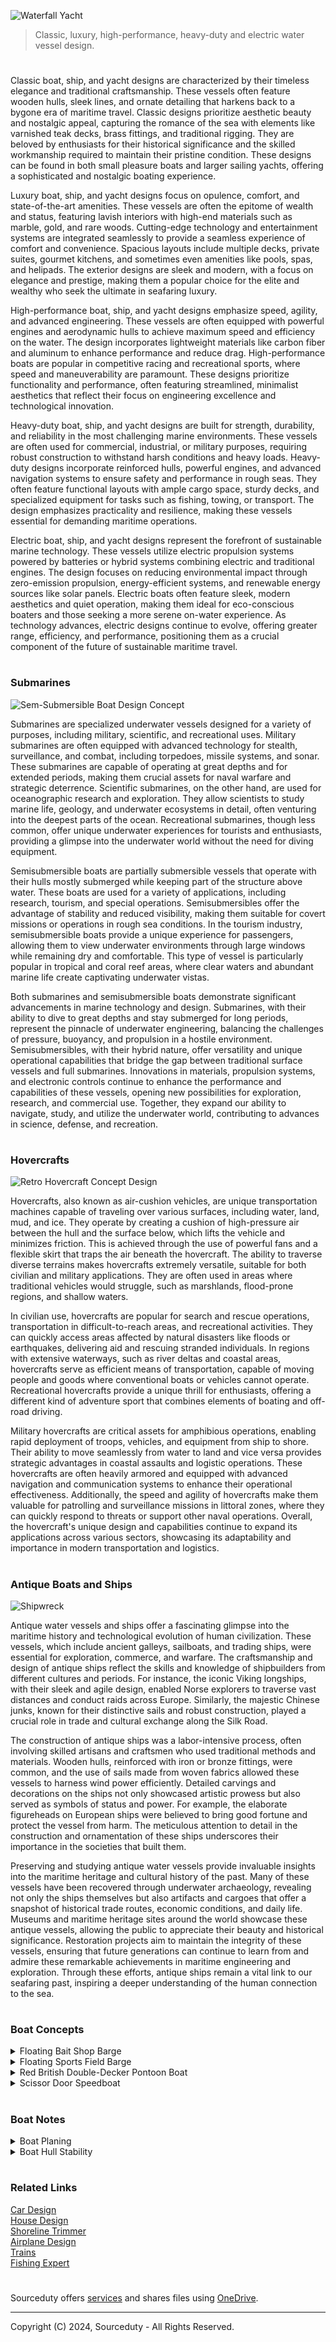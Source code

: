 ![Waterfall Yacht](https://github.com/sourceduty/Boats/assets/123030236/802895b2-4f7c-49a3-b34f-dd04987760dd)

> Classic, luxury, high-performance, heavy-duty and electric water vessel design.

#

Classic boat, ship, and yacht designs are characterized by their timeless elegance and traditional craftsmanship. These vessels often feature wooden hulls, sleek lines, and ornate detailing that harkens back to a bygone era of maritime travel. Classic designs prioritize aesthetic beauty and nostalgic appeal, capturing the romance of the sea with elements like varnished teak decks, brass fittings, and traditional rigging. They are beloved by enthusiasts for their historical significance and the skilled workmanship required to maintain their pristine condition. These designs can be found in both small pleasure boats and larger sailing yachts, offering a sophisticated and nostalgic boating experience.

Luxury boat, ship, and yacht designs focus on opulence, comfort, and state-of-the-art amenities. These vessels are often the epitome of wealth and status, featuring lavish interiors with high-end materials such as marble, gold, and rare woods. Cutting-edge technology and entertainment systems are integrated seamlessly to provide a seamless experience of comfort and convenience. Spacious layouts include multiple decks, private suites, gourmet kitchens, and sometimes even amenities like pools, spas, and helipads. The exterior designs are sleek and modern, with a focus on elegance and prestige, making them a popular choice for the elite and wealthy who seek the ultimate in seafaring luxury.

High-performance boat, ship, and yacht designs emphasize speed, agility, and advanced engineering. These vessels are often equipped with powerful engines and aerodynamic hulls to achieve maximum speed and efficiency on the water. The design incorporates lightweight materials like carbon fiber and aluminum to enhance performance and reduce drag. High-performance boats are popular in competitive racing and recreational sports, where speed and maneuverability are paramount. These designs prioritize functionality and performance, often featuring streamlined, minimalist aesthetics that reflect their focus on engineering excellence and technological innovation.

Heavy-duty boat, ship, and yacht designs are built for strength, durability, and reliability in the most challenging marine environments. These vessels are often used for commercial, industrial, or military purposes, requiring robust construction to withstand harsh conditions and heavy loads. Heavy-duty designs incorporate reinforced hulls, powerful engines, and advanced navigation systems to ensure safety and performance in rough seas. They often feature functional layouts with ample cargo space, sturdy decks, and specialized equipment for tasks such as fishing, towing, or transport. The design emphasizes practicality and resilience, making these vessels essential for demanding maritime operations.

Electric boat, ship, and yacht designs represent the forefront of sustainable marine technology. These vessels utilize electric propulsion systems powered by batteries or hybrid systems combining electric and traditional engines. The design focuses on reducing environmental impact through zero-emission propulsion, energy-efficient systems, and renewable energy sources like solar panels. Electric boats often feature sleek, modern aesthetics and quiet operation, making them ideal for eco-conscious boaters and those seeking a more serene on-water experience. As technology advances, electric designs continue to evolve, offering greater range, efficiency, and performance, positioning them as a crucial component of the future of sustainable maritime travel.

#
### Submarines

![Sem-Submersible Boat Design Concept](https://github.com/sourceduty/Boats/assets/123030236/dcc22843-bb5e-4bed-91ec-cea5b98794a5)

Submarines are specialized underwater vessels designed for a variety of purposes, including military, scientific, and recreational uses. Military submarines are often equipped with advanced technology for stealth, surveillance, and combat, including torpedoes, missile systems, and sonar. These submarines are capable of operating at great depths and for extended periods, making them crucial assets for naval warfare and strategic deterrence. Scientific submarines, on the other hand, are used for oceanographic research and exploration. They allow scientists to study marine life, geology, and underwater ecosystems in detail, often venturing into the deepest parts of the ocean. Recreational submarines, though less common, offer unique underwater experiences for tourists and enthusiasts, providing a glimpse into the underwater world without the need for diving equipment.

Semisubmersible boats are partially submersible vessels that operate with their hulls mostly submerged while keeping part of the structure above water. These boats are used for a variety of applications, including research, tourism, and special operations. Semisubmersibles offer the advantage of stability and reduced visibility, making them suitable for covert missions or operations in rough sea conditions. In the tourism industry, semisubmersible boats provide a unique experience for passengers, allowing them to view underwater environments through large windows while remaining dry and comfortable. This type of vessel is particularly popular in tropical and coral reef areas, where clear waters and abundant marine life create captivating underwater vistas.

Both submarines and semisubmersible boats demonstrate significant advancements in marine technology and design. Submarines, with their ability to dive to great depths and stay submerged for long periods, represent the pinnacle of underwater engineering, balancing the challenges of pressure, buoyancy, and propulsion in a hostile environment. Semisubmersibles, with their hybrid nature, offer versatility and unique operational capabilities that bridge the gap between traditional surface vessels and full submarines. Innovations in materials, propulsion systems, and electronic controls continue to enhance the performance and capabilities of these vessels, opening new possibilities for exploration, research, and commercial use. Together, they expand our ability to navigate, study, and utilize the underwater world, contributing to advances in science, defense, and recreation.

#
### Hovercrafts

![Retro Hovercraft Concept Design](https://github.com/sourceduty/Boats/assets/123030236/314c8ac8-0bde-4082-8295-2075531cb09b)

Hovercrafts, also known as air-cushion vehicles, are unique transportation machines capable of traveling over various surfaces, including water, land, mud, and ice. They operate by creating a cushion of high-pressure air between the hull and the surface below, which lifts the vehicle and minimizes friction. This is achieved through the use of powerful fans and a flexible skirt that traps the air beneath the hovercraft. The ability to traverse diverse terrains makes hovercrafts extremely versatile, suitable for both civilian and military applications. They are often used in areas where traditional vehicles would struggle, such as marshlands, flood-prone regions, and shallow waters.

In civilian use, hovercrafts are popular for search and rescue operations, transportation in difficult-to-reach areas, and recreational activities. They can quickly access areas affected by natural disasters like floods or earthquakes, delivering aid and rescuing stranded individuals. In regions with extensive waterways, such as river deltas and coastal areas, hovercrafts serve as efficient means of transportation, capable of moving people and goods where conventional boats or vehicles cannot operate. Recreational hovercrafts provide a unique thrill for enthusiasts, offering a different kind of adventure sport that combines elements of boating and off-road driving.

Military hovercrafts are critical assets for amphibious operations, enabling rapid deployment of troops, vehicles, and equipment from ship to shore. Their ability to move seamlessly from water to land and vice versa provides strategic advantages in coastal assaults and logistic operations. These hovercrafts are often heavily armored and equipped with advanced navigation and communication systems to enhance their operational effectiveness. Additionally, the speed and agility of hovercrafts make them valuable for patrolling and surveillance missions in littoral zones, where they can quickly respond to threats or support other naval operations. Overall, the hovercraft's unique design and capabilities continue to expand its applications across various sectors, showcasing its adaptability and importance in modern transportation and logistics.

#
### Antique Boats and Ships

![Shipwreck](https://github.com/sourceduty/Boats/assets/123030236/fd0eede4-35d0-46f7-addb-c1ab9fe65881)

Antique water vessels and ships offer a fascinating glimpse into the maritime history and technological evolution of human civilization. These vessels, which include ancient galleys, sailboats, and trading ships, were essential for exploration, commerce, and warfare. The craftsmanship and design of antique ships reflect the skills and knowledge of shipbuilders from different cultures and periods. For instance, the iconic Viking longships, with their sleek and agile design, enabled Norse explorers to traverse vast distances and conduct raids across Europe. Similarly, the majestic Chinese junks, known for their distinctive sails and robust construction, played a crucial role in trade and cultural exchange along the Silk Road.

The construction of antique ships was a labor-intensive process, often involving skilled artisans and craftsmen who used traditional methods and materials. Wooden hulls, reinforced with iron or bronze fittings, were common, and the use of sails made from woven fabrics allowed these vessels to harness wind power efficiently. Detailed carvings and decorations on the ships not only showcased artistic prowess but also served as symbols of status and power. For example, the elaborate figureheads on European ships were believed to bring good fortune and protect the vessel from harm. The meticulous attention to detail in the construction and ornamentation of these ships underscores their importance in the societies that built them.

Preserving and studying antique water vessels provide invaluable insights into the maritime heritage and cultural history of the past. Many of these vessels have been recovered through underwater archaeology, revealing not only the ships themselves but also artifacts and cargoes that offer a snapshot of historical trade routes, economic conditions, and daily life. Museums and maritime heritage sites around the world showcase these antique vessels, allowing the public to appreciate their beauty and historical significance. Restoration projects aim to maintain the integrity of these vessels, ensuring that future generations can continue to learn from and admire these remarkable achievements in maritime engineering and exploration. Through these efforts, antique ships remain a vital link to our seafaring past, inspiring a deeper understanding of the human connection to the sea.

#
### Boat Concepts

<details><summary>Floating Bait Shop Barge</summary>
<br>

![Floating Bait Shop Barge](https://github.com/sourceduty/Boats/assets/123030236/80a5fb39-3413-49f4-9c6d-0fb0d4462c5c)

The floating bait shop barge concept is an innovative and charming design that perfectly blends functionality with the serene beauty of nature. Nestled on a calm lake surrounded by lush, rolling hills and dense forests, this quaint bait shop is both a practical solution for anglers and a picturesque addition to the landscape. The structure itself is a small, rustic wooden cabin perched on a sturdy barge, complete with fishing gear, nets, and other essential supplies for a day out on the water. Its cozy and inviting appearance makes it an ideal stop for fishermen looking to stock up on bait and tackle before heading out to their favorite fishing spots.

One of the most striking features of this floating bait shop is its seamless integration with the natural environment. The barge is designed to float gently on the water, anchored in place to prevent drifting. This allows it to offer easy access to fishermen arriving by boat, ensuring they can quickly and conveniently pick up the supplies they need. The surrounding scenery, with its verdant hills and serene waters, provides a tranquil backdrop that enhances the overall experience, making it more than just a simple transaction but a delightful part of the fishing adventure.

Inside the bait shop, the design maintains a rustic charm while being well-organized and stocked with a wide variety of fishing essentials. Shelves are lined with different types of bait, fishing lines, hooks, and other gear, catering to both amateur and experienced anglers. The shop's interior is cozy, with wooden walls adorned with fishing memorabilia and local maps, offering a touch of local culture and history. The presence of a small seating area outside the shop allows visitors to relax and enjoy the peaceful surroundings, perhaps sharing fishing stories or seeking advice from the knowledgeable shopkeeper.

The floating bait shop barge is not just a place to purchase fishing supplies; it serves as a community hub for local fishermen and visitors alike. Its strategic location and thoughtful design make it a focal point on the lake, fostering a sense of camaraderie among those who share a passion for fishing. Whether it’s the early morning mist rising from the water or the golden hues of sunset reflecting off the lake, the bait shop stands as a testament to the harmonious coexistence of human ingenuity and the natural world, providing both practical value and an unforgettable experience for all who visit.

<br>    
</details>
<details><summary>Floating Sports Field Barge</summary>
<br>

![Floating Sports Field](https://github.com/sourceduty/Boats/assets/123030236/cb9543e6-6153-499d-9726-ff139b364fa0)

The Floating Sports Field barge depicted in the image is a remarkable example of innovation and design, merging the love for sports with a unique aquatic experience. This floating field is situated in a picturesque bay surrounded by serene waters and lush, green islands, providing a stunning backdrop for the activities taking place on the barge. The setting sun casts long shadows across the field, highlighting the players and spectators in a dramatic, warm light that enhances the beauty of the scene.

This floating field is designed to accommodate a variety of sports, but it appears to be set up for a soccer match in the image. The artificial turf and clear field markings indicate a professional-grade setup, ensuring that the quality of play is not compromised by its unconventional location. The players, dressed in vibrant jerseys, add to the dynamic energy of the game, while the crowd around the perimeter of the barge enthusiastically watches the match, creating an electric atmosphere that rivals any land-based stadium.

The concept of a floating sports field offers several unique advantages. Firstly, it maximizes the use of available water bodies, transforming them into functional spaces for recreational and professional sports. This approach is particularly beneficial in densely populated areas or regions with limited land space. Additionally, the floating field can be relocated as needed, offering flexibility for hosting events in various locations, which can boost tourism and local economies by attracting spectators and participants from different regions.

The logistical challenges of maintaining and operating such a floating sports field are significant but manageable with the right infrastructure and planning. Ensuring the stability and safety of the barge is paramount, particularly in varying weather conditions. Moreover, providing amenities such as seating, restrooms, and concessions requires careful design and integration. However, the benefits of such a unique venue can outweigh these challenges, offering an unforgettable experience for both players and spectators.

In conclusion, the Floating Sports Field barge represents a fascinating intersection of sports, design, and environmental integration. It showcases human ingenuity in creating functional and aesthetically pleasing structures that harmonize with natural surroundings. As such innovative concepts continue to evolve, they promise to redefine the way we think about and engage with sports, making them more accessible and exciting for everyone involved.

<br>    
</details>
<details><summary>Red British Double-Decker Pontoon Boat</summary>
<br>

![Red British Double-Decker Pontoon Boat Ferry](https://github.com/sourceduty/Boats/assets/123030236/5123fee4-8772-44ab-9220-acfbde7b5364)

The concept British double-decker pontoon ferry boat, inspired by the iconic red double-decker buses of London, brings a unique blend of traditional design and modern functionality to river transport. This innovative vessel captures the essence of British culture, transforming it into a floating marvel that navigates the waterways with ease. The bright red exterior, adorned with Union Jack flags and traditional bus signage, immediately evokes a sense of nostalgia and pride. The boat’s upper deck is open-air, providing passengers with a panoramic view of the cityscape, much like its road-bound counterpart, but with the added charm of gliding along the river.

Inside, the pontoon ferry boat maintains the classic double-decker bus layout with rows of comfortable seating, ensuring passengers experience the quintessential bus journey, albeit on water. The interior is furnished with vintage-style seats, complete with the iconic patterned fabric seen in London’s buses. Large windows on both decks allow for uninterrupted sightseeing, making it a perfect choice for tourists eager to soak in the city's landmarks from a different perspective. The lower deck is enclosed, offering a cozy retreat during inclement weather, and equipped with amenities such as a small café serving British tea and snacks, adding to the overall charm and convenience of the journey.

From a technical standpoint, the double-decker pontoon ferry boat is engineered for stability and safety. The twin pontoon hulls provide a balanced and smooth ride, reducing the likelihood of seasickness even on choppy waters. The boat is powered by a state-of-the-art hybrid engine, combining electric power with traditional fuel to ensure eco-friendly and efficient operation. This modern propulsion system not only minimizes the vessel's carbon footprint but also allows for quieter cruises, enhancing the serene experience of river travel. Safety features are paramount, with life vests readily available, reinforced guardrails, and emergency evacuation procedures in place to ensure passenger security at all times.

The introduction of this double-decker pontoon ferry boat could revolutionize urban river transport, blending nostalgia with contemporary needs. It offers a sustainable and stylish alternative to traditional ferry services, making daily commutes, leisure cruises, and sightseeing tours an unforgettable experience. By marrying the beloved double-decker bus design with the functionality of a pontoon ferry, this concept vessel not only preserves a piece of British heritage but also paves the way for innovative public transportation solutions. Whether it’s crossing the Thames or navigating other major rivers, this unique ferry boat is set to become a celebrated icon on the water, much like its famous road-going predecessor.

![British Laughs](https://github.com/sourceduty/Boats/assets/123030236/c9d4c90f-776b-45f5-a2c8-c8b6e7e7a8cd)

<br>    
</details>
<details><summary>Scissor Door Speedboat</summary>
<br>

![Scissor Door Speedboat](https://github.com/user-attachments/assets/b7dcabb1-c028-4da2-945c-165f70a49ec6)

The Scissor Door Speedboat concept is a visionary blend of cutting-edge design and luxurious functionality, aimed at redefining the boating experience. Its sleek, aerodynamic silhouette is crafted to minimize drag, allowing for exceptional speed and maneuverability on the water. The boat's exterior features a metallic silver finish that mirrors the surrounding environment, creating a seamless visual integration with the sea and sky.

A standout feature of this concept is the innovative scissor doors, inspired by high-end sports cars. These doors open vertically, not only providing a dramatic visual effect but also enhancing practicality by facilitating easy entry and exit. Inside, the speedboat offers a luxurious, minimalist interior designed for comfort and elegance. Ergonomically designed seats and a user-friendly dashboard create a space that is both functional and inviting, ensuring passengers experience the ultimate in relaxation and style.

Performance and technology are at the heart of the Scissor Door Speedboat. Equipped with state-of-the-art propulsion systems, this boat delivers high-speed capabilities while maintaining a smooth and stable ride. Advanced onboard technology, including digital displays and automated safety features, provides a seamless and safe boating experience. Additionally, the concept emphasizes sustainability, incorporating eco-friendly materials and energy-efficient engines, aligning luxury with environmental responsibility. This speedboat is a testament to the future of luxury marine travel, where innovation meets elegance on the open water.

<br>    
</details>

#
### Boat Notes

<details><summary>Boat Planing</summary>
<br>

![Planing](https://github.com/user-attachments/assets/fa7c150e-2d1d-4330-9dfd-bfb321d4651c)

A speedboat accelerates to a plane through a series of distinct stages, starting with initial acceleration. In this phase, the boat, which is in displacement mode, relies on its engine to generate thrust and propel it forward. As the boat gains speed, it enters the bow rise stage, where the front of the boat lifts out of the water due to the hydrodynamic lift generated by the forward motion. However, this lift also causes the stern to dig deeper, increasing drag temporarily. This transitional phase is crucial as the boat must overcome this increased drag to continue accelerating.

Once the speedboat reaches a critical speed, it transitions to planing. During this stage, the hydrodynamic lift becomes strong enough to raise most of the hull out of the water, significantly reducing the wetted surface area and drag. The boat then enters the planing mode, where it skims on top of the water, allowing for higher speeds with less engine power. Finally, in the stabilization stage, a balance is achieved between the hydrodynamic lift and the boat's weight, maintaining a stable plane. The operator can now adjust the throttle to control the speed, ensuring the boat stays above the planing threshold. This process demonstrates the intricate balance of forces required for a speedboat to achieve and maintain planing efficiently.

<br>

Planing Process:

```
Example: Calculating the critical speed for planing and acceleration in different modes

Given parameters
m = 1000  mass of the boat in kg
g = 9.81  acceleration due to gravity in m/s^2
rho = 1000  density of water in kg/m^3
A_L = 2.5  lift-generating area of the hull in m^2
C_L = 0.5  lift coefficient (assumed)
c_d = 0.1  drag coefficient in displacement mode (assumed)
c_d_prime = 0.05  drag coefficient in planing mode (assumed)
T = 5000  thrust generated by the engine in N

Calculate the critical speed for planing
v_crit = (2 * m * g / (rho * A_L * C_L)) ** 0.5
print(f"Critical speed for planing: {v_crit:.2f} m/s")

Initial acceleration phase (v < v_crit)
v = 0  initial velocity
D = c_d * v**2  initial drag force
a_initial = (T - D) / m
print(f"Initial acceleration: {a_initial:.2f} m/s^2")

Transition to planing (v = v_crit)
D_transition = c_d * v_crit**2
a_transition = (T - D_transition) / m
print(f"Acceleration at transition to planing: {a_transition:.2f} m/s^2")

Planing mode (v > v_crit)
v_planing = v_crit + 5  assume boat reaches a speed 5 m/s above critical speed
D_planing = c_d_prime * v_planing**2
a_planing = (T - D_planing) / m
print(f"Acceleration in planing mode: {a_planing:.2f} m/s^2")

Steady-state condition (T = D_planing)
No acceleration, speed is constant


Summary of Equations:

Initial Acceleration:
T - c_d * v^2 = m * dv/dt

Critical Speed for Planing:
v_crit = sqrt( (2 * m * g) / (rho * A_L * C_L) )

Planing Mode Drag:
D_planing = c_d' * v^2

Steady-State Condition:
T = D_planing
```

<br>    
</details>

<details><summary>Boat Hull Stability</summary>
<br>

The most stable boat hull design depends on the intended use of the vessel, environmental conditions, and specific stability criteria, but generally, certain designs are renowned for their stability. One of the most stable hull designs is the catamaran, which features two parallel hulls. This design offers excellent stability because the wide beam (width) creates a lower center of gravity and reduces the rolling motion caused by waves. Catamarans are particularly popular for leisure and racing vessels due to their stability and ability to maintain higher speeds with less power.

Another highly stable design is the deep-V hull, commonly used in powerboats and fishing boats. The deep-V hull cuts through waves efficiently, providing a smoother ride in rough waters. This design is characterized by a steep angle at the bow, which helps to minimize impact with waves, enhancing stability. Deep-V hulls are favored for their ability to handle adverse weather conditions and rough seas, making them a preferred choice for offshore activities.

For slow-moving or stationary activities, such as fishing or leisure cruising, pontoon boats offer exceptional stability. Pontoons have a flat, buoyant design with two or more floatation tubes, providing a stable platform that resists tipping. This stability makes pontoon boats ideal for calm lakes and rivers, where they provide a comfortable and steady experience for passengers.

Monohull displacement boats, such as traditional sailboats and trawlers, also offer good stability, particularly when designed with a heavy keel. The keel acts as a counterbalance to the force of the wind on the sails, providing stability and preventing capsizing. These boats are designed to move efficiently through the water, offering a stable and steady ride, especially in long-distance cruising.

Each hull design has its advantages and is chosen based on the specific needs and conditions faced by the vessel. While catamarans and deep-V hulls are known for their stability in rough waters, pontoon boats excel in calm conditions, and monohull displacement boats provide a balanced approach suitable for various maritime activities.

<br>    
</details>

#
### Related Links

[Car Design](https://github.com/sourceduty/Car_Design)
<br>
[House Design](https://github.com/sourceduty/House_Design)
<br>
[Shoreline Trimmer](https://github.com/sourceduty/Shoreline_Trimmer)
<br>
[Airplane Design](https://github.com/sourceduty/Airplane_Design)
<br>
[Trains](https://github.com/sourceduty/Trains)
<br>
[Fishing Expert](https://github.com/sourceduty/Fishing_Expert)

#

Sourceduty offers [services](https://github.com/sourceduty/Sourceduty_Services) and shares files using <a href="https://1drv.ms/u/s!AumZxqj6wFkfhxSi1JbL7tJmhDCR?e=Rp0Jnr">OneDrive</a>.

***
Copyright (C) 2024, Sourceduty - All Rights Reserved.
